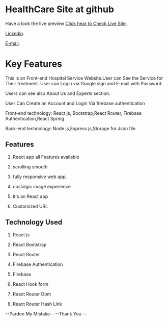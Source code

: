 # HealthCare Site at github

Have a look the live preview [Click hear to Check Live Site](https://healthcare-webside-kongkon.netlify.app).

[Linkedin](https://www.linkedin.com/in/kongkon-biswas-a2374314a/).

[E-mail](kongkonbiswas3241@gmail.com).

# Key Features

This is an Front-end Hospital Service Website.User can See the Service for Their treatment. User can Login via Google sign and E-mail with Password.

Users can see also About Us and Experts section.

User Can Create an Account and Login Via firebase authentication

Front-end technology: React js, Bootstrap,React Router, Firebase Authentication,React Spring

Back-end technology: Node js,Express js,Storage for Json file

## Features

1. React app all Features available

2. scrolling smooth

3. fully responsive web app.

4. nostalgic image experience

5. it's an React app

6. Customized URL

## Technology Used

1. React js

2. React Bootstrap

3. React Router

4. Firebase Authentication

5. Firebase

6. React Hook form

7. React Router Dom

8. React Router Hash Link

--Pardon My Mistake--
--Thank You --
